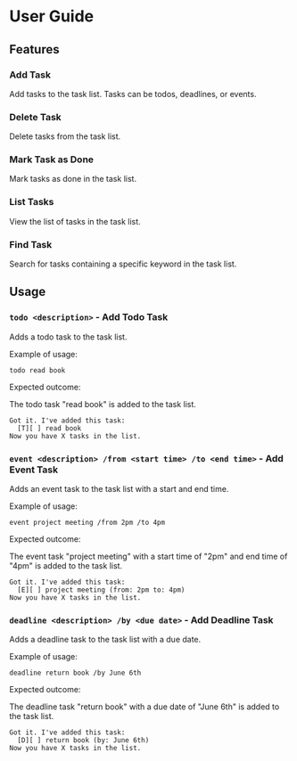 # User Guide

## Features 

### Add Task 

Add tasks to the task list. Tasks can be todos, deadlines, or events.

### Delete Task

Delete tasks from the task list.

### Mark Task as Done

Mark tasks as done in the task list.

### List Tasks
View the list of tasks in the task list.

### Find Task

Search for tasks containing a specific keyword in the task list.


## Usage

### `todo <description>` - Add Todo Task

Adds a todo task to the task list.

Example of usage:

`todo read book`

Expected outcome:

The todo task "read book" is added to the task list.

```
Got it. I've added this task:
  [T][ ] read book
Now you have X tasks in the list.

```

### `event <description> /from <start time> /to <end time>` - Add Event Task

Adds an event task to the task list with a start and end time.

Example of usage:

`event project meeting /from 2pm /to 4pm`

Expected outcome:

The event task "project meeting" with a start time of "2pm" and end time of "4pm" is added to the task list.

```
Got it. I've added this task:
  [E][ ] project meeting (from: 2pm to: 4pm)
Now you have X tasks in the list.

```

### `deadline <description> /by <due date>` - Add Deadline Task

Adds a deadline task to the task list with a due date.

Example of usage:

`deadline return book /by June 6th`

Expected outcome:

The deadline task "return book" with a due date of "June 6th" is added to the task list.

```
Got it. I've added this task:
  [D][ ] return book (by: June 6th)
Now you have X tasks in the list.


```
